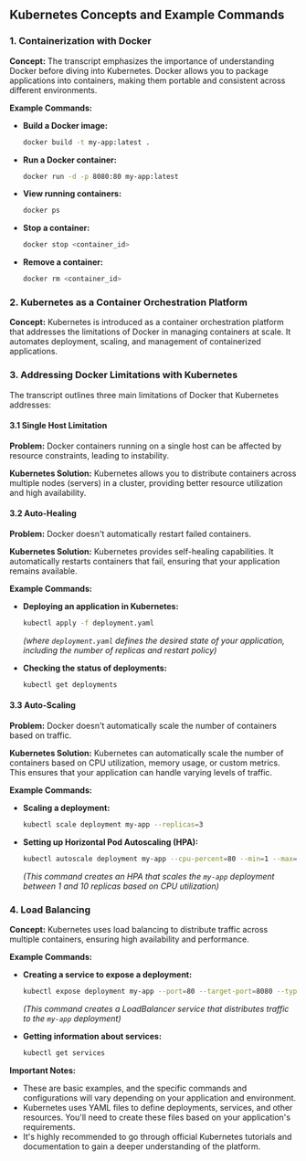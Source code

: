 
## Kubernetes Concepts and Example Commands


### 1. Containerization with Docker

**Concept:** The transcript emphasizes the importance of understanding Docker before diving into Kubernetes. Docker allows you to package applications into containers, making them portable and consistent across different environments.

**Example Commands:**

*   **Build a Docker image:**
    ```bash
    docker build -t my-app:latest .
    ```
*   **Run a Docker container:**
    ```bash
    docker run -d -p 8080:80 my-app:latest
    ```
*   **View running containers:**
    ```bash
    docker ps
    ```
*   **Stop a container:**
    ```bash
    docker stop <container_id>
    ```
*   **Remove a container:**
    ```bash
    docker rm <container_id>
    ```

### 2. Kubernetes as a Container Orchestration Platform

**Concept:** Kubernetes is introduced as a container orchestration platform that addresses the limitations of Docker in managing containers at scale. It automates deployment, scaling, and management of containerized applications.

### 3. Addressing Docker Limitations with Kubernetes

The transcript outlines three main limitations of Docker that Kubernetes addresses:

#### 3.1 Single Host Limitation

**Problem:** Docker containers running on a single host can be affected by resource constraints, leading to instability.

**Kubernetes Solution:** Kubernetes allows you to distribute containers across multiple nodes (servers) in a cluster, providing better resource utilization and high availability.

#### 3.2 Auto-Healing

**Problem:** Docker doesn't automatically restart failed containers.

**Kubernetes Solution:** Kubernetes provides self-healing capabilities. It automatically restarts containers that fail, ensuring that your application remains available.

**Example Commands:**

*   **Deploying an application in Kubernetes:**
    ```bash
    kubectl apply -f deployment.yaml
    ```
    *(where `deployment.yaml` defines the desired state of your application, including the number of replicas and restart policy)*

*   **Checking the status of deployments:**
    ```bash
    kubectl get deployments
    ```

#### 3.3 Auto-Scaling

**Problem:** Docker doesn't automatically scale the number of containers based on traffic.

**Kubernetes Solution:** Kubernetes can automatically scale the number of containers based on CPU utilization, memory usage, or custom metrics. This ensures that your application can handle varying levels of traffic.

**Example Commands:**

*   **Scaling a deployment:**
    ```bash
    kubectl scale deployment my-app --replicas=3
    ```

*   **Setting up Horizontal Pod Autoscaling (HPA):**
    ```bash
    kubectl autoscale deployment my-app --cpu-percent=80 --min=1 --max=10
    ```
    *(This command creates an HPA that scales the `my-app` deployment between 1 and 10 replicas based on CPU utilization)*

### 4. Load Balancing

**Concept:** Kubernetes uses load balancing to distribute traffic across multiple containers, ensuring high availability and performance.

**Example Commands:**

*   **Creating a service to expose a deployment:**
    ```bash
    kubectl expose deployment my-app --port=80 --target-port=8080 --type=LoadBalancer
    ```
    *(This command creates a LoadBalancer service that distributes traffic to the `my-app` deployment)*

*   **Getting information about services:**
    ```bash
    kubectl get services
    ```

**Important Notes:**

*   These are basic examples, and the specific commands and configurations will vary depending on your application and environment.
*   Kubernetes uses YAML files to define deployments, services, and other resources. You'll need to create these files based on your application's requirements.
*   It's highly recommended to go through official Kubernetes tutorials and documentation to gain a deeper understanding of the platform.


